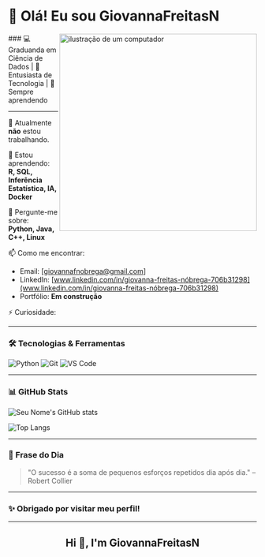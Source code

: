 # 👋 Olá! Eu sou GiovannaFreitasN
<img src="https://raw.githubusercontent.com/MicaelliMedeiros/micaellimedeiros/master/image/computer-illustration.png" alt="ilustração de um computador" min-width="400px" max-width="400px" width="400px" align="right">
### 💻 Graduanda em Ciência de Dados | 🚀 Entusiasta de Tecnologia | 🧠 Sempre aprendendo

---

🔭 Atualmente **não** estou trabalhando.

🌱 Estou aprendendo:  
**R, SQL, Inferência Estatística, IA, Docker**

💬 Pergunte-me sobre:  
**Python, Java, C++, Linux**

📫 Como me encontrar:  
- Email: [giovannafnobrega@gmail.com]
- LinkedIn: [www.linkedin.com/in/giovanna-freitas-nóbrega-706b31298](www.linkedin.com/in/giovanna-freitas-nóbrega-706b31298)
- Portfólio: **Em construção**

⚡ Curiosidade:  


---

### 🛠️ Tecnologias & Ferramentas
![Python](https://img.shields.io/badge/-Python-333333?style=flat&logo=python)
![Git](https://img.shields.io/badge/-Git-333333?style=flat&logo=git)
![VS Code](https://img.shields.io/badge/-VS%20Code-333333?style=flat&logo=visual-studio-code)

---

### 📊 GitHub Stats

![Seu Nome's GitHub stats](https://github-readme-stats.vercel.app/api?username=GiovannaFreitasN&show_icons=true&theme=radical)

![Top Langs](https://github-readme-stats.vercel.app/api/top-langs/?username=GiovannaFreitasN&layout=compact&theme=radical)

---

### 🧠 Frase do Dia

> "O sucesso é a soma de pequenos esforços repetidos dia após dia." – Robert Collier

---

### ✨ Obrigado por visitar meu perfil!






---
<h2 align="center">Hi 👋, I'm GiovannaFreitasN</h2>




